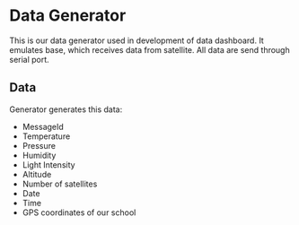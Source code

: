 # Data Generator
This is our data generator used in development of data dashboard. It emulates base, which receives data from satellite. All data are send through serial port.

## Data
Generator generates this data:
- MessageId
- Temperature
- Pressure
- Humidity
- Light Intensity
- Altitude
- Number of satellites
- Date
- Time
- GPS coordinates of our school
